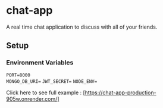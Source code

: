 # chat-app

A real time chat application to discuss with all of your friends.

## Setup
### Environment Variables

`PORT=8000`          
`MONGO_DB_URI=`
`JWT_SECRET=`
`NODE_ENV=`



Click here to see full example : [https://chat-app-production-905w.onrender.com/]
